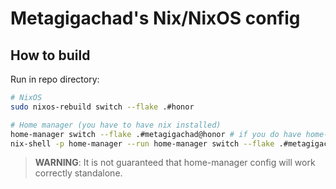 # Metagigachad's Nix/NixOS config

## How to build

Run in repo directory:

```sh
# NixOS
sudo nixos-rebuild switch --flake .#honor

# Home manager (you have to have nix installed)
home-manager switch --flake .#metagigachad@honor # if you do have home-manager
nix-shell -p home-manager --run home-manager switch --flake .#metagigachad@honor # if you don't
```

> **WARNING**: It is not guaranteed that home-manager config will work correctly standalone.
